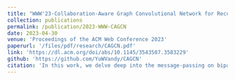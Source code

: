 ```yaml
---
title: "WWW'23-Collaboration-Aware Graph Convolutional Network for Recommender Systems"
collection: publications
permalink: /publication/2023-WWW-CAGCN
date: 2023-04-30
venue: 'Proceedings of the ACM Web Conference 2023'
paperurl: '/files/pdf/research/CAGCN.pdf'
link: 'https://dl.acm.org/doi/abs/10.1145/3543507.3583229'
github: 'https://github.com/YuWVandy/CAGCN'
citation: 'In this work, we delve deep into the message-passing on bipartite graphs and propose to leverage the neighborhood interactions themselves to decide their importance. Our designed message-passing mechanism is proven to exceed the 1-WL test and achieves significant performance improvement!'
---
```

